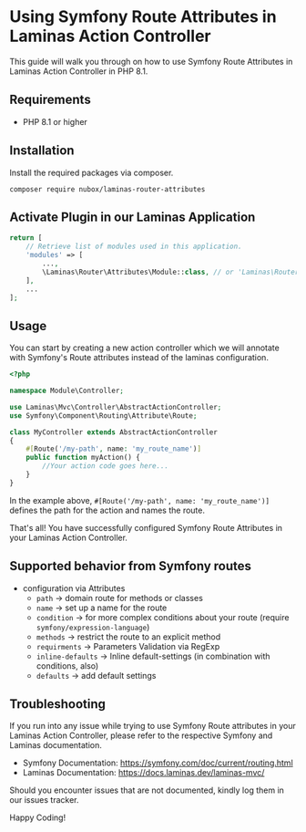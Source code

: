 # Using Symfony Route Attributes in Laminas Action Controller

This guide will walk you through on how to use Symfony Route Attributes in Laminas Action Controller in PHP 8.1.

## Requirements

- PHP 8.1 or higher

## Installation

Install the required packages via composer.

`composer require nubox/laminas-router-attributes`

## Activate Plugin in our Laminas Application

```php
return [
    // Retrieve list of modules used in this application.
    'modules' => [
        ...,
        \Laminas\Router\Attributes\Module::class, // or 'Laminas\Router\Attributes'
    ],
    ...
];
```

## Usage

You can start by creating a new action controller which we will 
annotate with Symfony's Route attributes instead of the laminas configuration.

```php
<?php 

namespace Module\Controller; 

use Laminas\Mvc\Controller\AbstractActionController;
use Symfony\Component\Routing\Attribute\Route;

class MyController extends AbstractActionController 
{ 
    #[Route('/my-path', name: 'my_route_name')] 
    public function myAction() { 
        //Your action code goes here...
    }
}
```

In the example above, `#[Route('/my-path', name: 'my_route_name')]` defines the path for the action and names the route.

That's all! You have successfully configured Symfony Route Attributes in your Laminas Action Controller.

## Supported behavior from Symfony routes

* configuration via Attributes
  * `path` -> domain route for methods or classes
  * `name` -> set up a name for the route
  * `condition` -> for more complex conditions about your route (require `symfony/expression-language`)
  * `methods` -> restrict the route to an explicit method
  * `requirments` -> Parameters Validation via RegExp
  * `inline-defaults` -> Inline default-settings (in combination with conditions, also)
  * `defaults` -> add default settings

## Troubleshooting

If you run into any issue while trying to use Symfony Route attributes in your Laminas Action Controller, please refer to the respective Symfony and Laminas documentation.

- Symfony Documentation: https://symfony.com/doc/current/routing.html
- Laminas Documentation: https://docs.laminas.dev/laminas-mvc/

Should you encounter issues that are not documented, kindly log them in our issues tracker.

Happy Coding!
